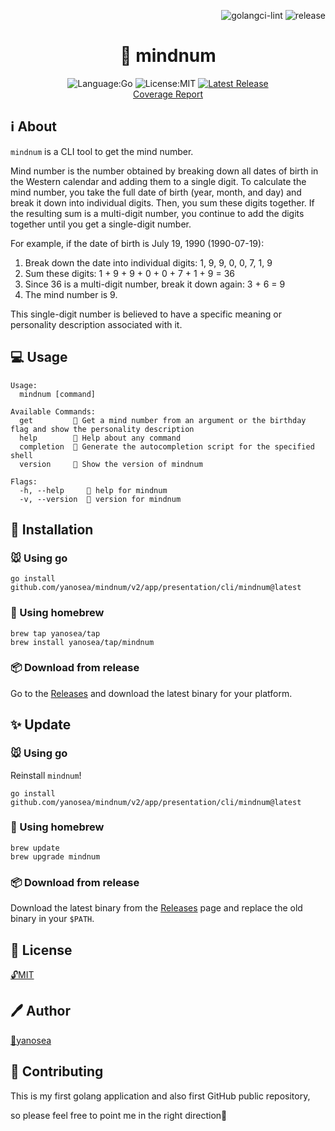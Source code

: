 <div align="right">

![golangci-lint](https://github.com/yanosea/mindnum/actions/workflows/golangci-lint.yml/badge.svg)
![release](https://github.com/yanosea/mindnum/actions/workflows/release.yml/badge.svg)

</div>

<div align="center">

# 🧠 mindnum

![Language:Go](https://img.shields.io/static/v1?label=Language&message=Go&color=blue&style=flat-square)
![License:MIT](https://img.shields.io/static/v1?label=License&message=MIT&color=blue&style=flat-square)
[![Latest Release](https://img.shields.io/github/v/release/yanosea/mindnum?style=flat-square)](https://github.com/yanosea/mindnum/releases/latest)
<br/>
[Coverage Report](https://yanosea.github.io/mindnum/coverage.html)
</div>

## ℹ️ About

`mindnum` is a CLI tool to get the mind number.

Mind number is the number obtained by breaking down all dates of birth in the Western calendar and adding them to a single digit.
To calculate the mind number, you take the full date of birth (year, month, and day) and break it down into individual digits. Then, you sum these digits together. If the resulting sum is a multi-digit number, you continue to add the digits together until you get a single-digit number.

For example, if the date of birth is July 19, 1990 (1990-07-19):

1. Break down the date into individual digits: 1, 9, 9, 0, 0, 7, 1, 9
2. Sum these digits: 1 + 9 + 9 + 0 + 0 + 7 + 1 + 9 = 36
3. Since 36 is a multi-digit number, break it down again: 3 + 6 = 9
4. The mind number is 9.

This single-digit number is believed to have a specific meaning or personality description associated with it.

## 💻 Usage

```
Usage:
  mindnum [command]

Available Commands:
  get         🧠 Get a mind number from an argument or the birthday flag and show the personality description
  help        🤝 Help about any command
  completion  🔧 Generate the autocompletion script for the specified shell
  version     🔖 Show the version of mindnum

Flags:
  -h, --help     🤝 help for mindnum
  -v, --version  🔖 version for mindnum
```

## 🔧 Installation

### 🐭 Using go

```
go install github.com/yanosea/mindnum/v2/app/presentation/cli/mindnum@latest 
```

### 🍺 Using homebrew

```
brew tap yanosea/tap
brew install yanosea/tap/mindnum
```

### 📦 Download from release

Go to the [Releases](https://github.com/yanosea/mindnum/releases) and download the latest binary for your platform.  

## ✨ Update

### 🐭 Using go

Reinstall `mindnum`!

```
go install github.com/yanosea/mindnum/v2/app/presentation/cli/mindnum@latest 
```

### 🍺 Using homebrew

```
brew update
brew upgrade mindnum
```

### 📦 Download from release

Download the latest binary from the [Releases](https://github.com/yanosea/mindnum/releases) page and replace the old binary in your `$PATH`.

## 📃 License

[🔓MIT](./LICENSE)

## 🖊️ Author

[🏹yanosea](https://github.com/yanosea)

## 🤝 Contributing

This is my first golang application and also first GitHub public repository,

so please feel free to point me in the right direction🙏
